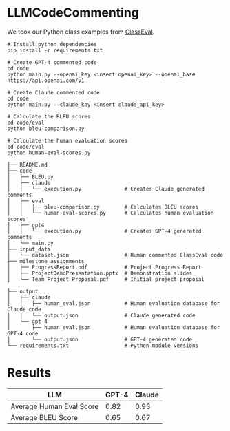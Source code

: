 # LLMCodeCommenting

We took our Python class examples from [ClassEval](https://github.com/FudanSELab/ClassEval).
~~~
# Install python dependencies
pip install -r requirements.txt

# Create GPT-4 commented code
cd code
python main.py --openai_key <insert openai_key> --openai_base https://api.openai.com/v1

# Create Claude commented code
cd code 
python main.py --claude_key <insert claude_api_key>

# Calculate the BLEU scores
cd code/eval
python bleu-comparison.py

# Calculate the human evaluation scores
cd code/eval
python human-eval-scores.py
~~~
~~~
├── README.md
├── code
│   ├── BLEU.py
│   ├── claude
│   │   └── execution.py              # Creates Claude generated comments
│   ├── eval
│   │   ├── bleu-comparison.py        # Calculates BLEU scores
│   │   └── human-eval-scores.py      # Calculates human evaluation scores
│   ├── gpt4
│   │   └── execution.py              # Creates GPT-4 generated comments
│   └── main.py
├── input_data
│   └── dataset.json                  # Human commented ClassEval code
├── milestone_assignments
│   ├── ProgressReport.pdf            # Project Progress Report
│   ├── ProjectDemoPresentation.pptx  # Demonstration slides
│   └── Team Project Proposal.pdf     # Initial project proposal

├── output
│   ├── claude
│   │   ├── human_eval.json           # Human evaluation database for Claude code
│   │   └── output.json               # Claude generated code
│   └── gpt-4
│       ├── human_eval.json           # Human evaluation database for GPT-4 code
│       └── output.json               # GPT-4 generated code
└── requirements.txt                  # Python module versions
~~~
# Results

| LLM                      | GPT-4 | Claude |
| ------------------------ | ----- | ------ |
| Average Human Eval Score | 0.82  | 0.93   |
| Average BLEU Score       | 0.65  | 0.67   |